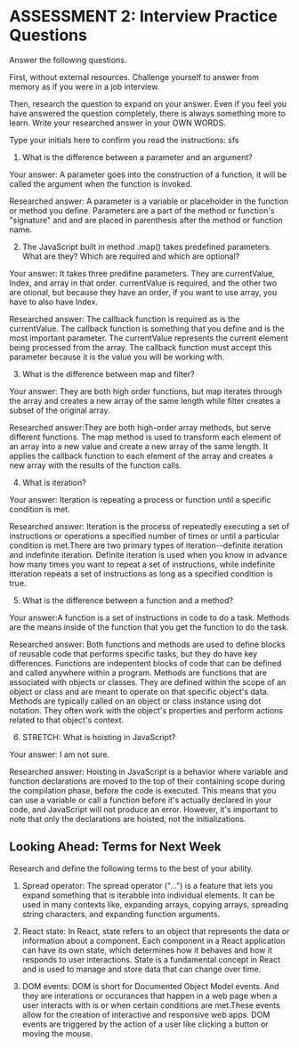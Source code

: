 # ASSESSMENT 2: Interview Practice Questions

Answer the following questions.

First, without external resources. Challenge yourself to answer from memory as if you were in a job interview.

Then, research the question to expand on your answer. Even if you feel you have answered the question completely, there is always something more to learn. Write your researched answer in your OWN WORDS.

Type your initials here to confirm you read the instructions: sfs

1. What is the difference between a parameter and an argument?

Your answer: A parameter goes into the construction of a function, it will be called the argument when the function is invoked.

Researched answer: A parameter is a variable or placeholder in the function or method you define. Parameters are a part of the method or function's "signature" and and are placed in parenthesis after the method or function name.

2. The JavaScript built in method .map() takes predefined parameters. What are they? Which are required and which are optional?

Your answer: It takes three predifine parameters. They are currentValue, Index, and array in that order. currentValue is required, and the other two are otional, but because they have an order, if you want to use array, you have to also have Index. 

Researched answer: The callback function is required as is the currentValue. The callback function is something that you define and is the most important parameter. The currentValue represents the current element being processed from the array. The callback function must accept this parameter because it is the value you will be working with. 

3. What is the difference between map and filter?

Your answer: They are both high order functions, but map iterates through the array and creates a new array of the same length while filter creates a subset of the original array.

Researched answer:They are both high-order array methods, but serve different functions. The map method is used to transform each element of an array into a new value and create a new array of the same length. It applies the callback function to each element of the array and creates a new array with the results of the function calls.

4. What is iteration?

Your answer: Iteration is repeating a process or function until a specific condition is met.

Researched answer: Iteration is the process of repeatedly executing a set of instructions or operations a specified number of times or until a particular condition is met.There are two primary types of iteration--definite iteration and indefinite iteration. Definite iteration is used when you know in advance how many times you want to repeat a set of instructions, while indefinite itteration repeats a set of instructions as long as a specified condition is true.

5. What is the difference between a function and a method?

Your answer:A function is a set of instructions in code to do a task. Methods are the means inside of the function that you get the function to do the task.

Researched answer: Both functions and methods are used to define blocks of reusable code that performs specific tasks, but they do have key differences. Functions are indepentent blocks of code that can be defined and called anywhere within a program. Methods are functions that are associated with objects or classes. They are defined within the scope of an object or class and are meant to operate on that specific object's data. Methods are typically called on an object or class instance using dot notation. They often work with the object's properties and perform actions related to that object's context.

6. STRETCH: What is hoisting in JavaScript?

Your answer: I am not sure.

Researched answer: Hoisting in JavaScript is a behavior where variable and function declarations are moved to the top of their containing scope during the compilation phase, before the code is executed. This means that you can use a variable or call a function before it's actually declared in your code, and JavaScript will not produce an error. However, it's important to note that only the declarations are hoisted, not the initializations. 

## Looking Ahead: Terms for Next Week

Research and define the following terms to the best of your ability.

1. Spread operator: The spread operator ("...") is a feature that lets you expand something that is iterabble into individual elements. It can be used in many contexts like, expanding arrays, copying arrays, spreading string characters, and expanding function arguments.

2. React state: In React, state refers to an object that represents the data or information about a component. Each component in a React application can have its own state, which determines how it behaves and how it responds to user interactions. State is a fundamental concept in React and is used to manage and store data that can change over time.

3. DOM events: DOM is short for Documented Object Model events. And they are interations or occurances that happen in a web page when a user interacts with is or when certain conditions are met.These events allow for the creation of interactive and responsive web apps. DOM events are triggered by the action of a user like clicking a button or moving the mouse.
